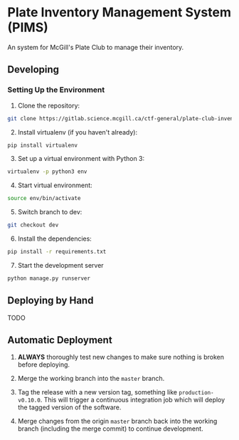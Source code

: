 # Plate Inventory Management System (PIMS)
An system for McGill's Plate Club to manage their inventory.
## Developing
### Setting Up the Environment

1. Clone the repository:
```bash
git clone https://gitlab.science.mcgill.ca/ctf-general/plate-club-inventory.git
```

2. Install virtualenv (if you haven't already):
```bash
pip install virtualenv
```

3. Set up a virtual environment with Python 3:
```bash
virtualenv -p python3 env
```

4. Start virtual environment:
 ```bash
source env/bin/activate
```

5. Switch branch to dev:
```bash
git checkout dev
```

6. Install the dependencies:
```bash
pip install -r requirements.txt
```

7. Start the development server
```bash
python manage.py runserver
```

## Deploying by Hand
TODO

## Automatic Deployment

1. **ALWAYS** thoroughly test new changes to make sure nothing is broken before deploying.

2. Merge the working branch into the `master` branch.

3. Tag the release with a new version tag, something like `production-v0.10.0`. This will trigger a continuous
integration job which will deploy the tagged version of the software.

4. Merge changes from the origin `master` branch back into the working branch (including the merge commit) to continue
development.
